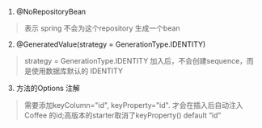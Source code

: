 1. @NoRepositoryBean
> 表示 spring 不会为这个repository 生成一个bean
2. @GeneratedValue(strategy = GenerationType.IDENTITY) 
> strategy = GenerationType.IDENTITY 加入后，不会创建sequence，而是使用数据库默认的 IDENTITY
3. 方法的Options 注解
>需要添加keyColumn="id", keyProperty="id". 才会在插入后自动注入Coffee 的id;高版本的starter取消了keyProperty() default “id”